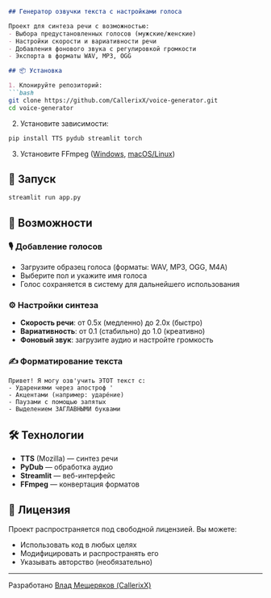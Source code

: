 ```markdown
## Генератор озвучки текста с настройками голоса

Проект для синтеза речи с возможностью:
- Выбора предустановленных голосов (мужские/женские)
- Настройки скорости и вариативности речи
- Добавления фонового звука с регулировкой громкости
- Экспорта в форматы WAV, MP3, OGG

## 📦 Установка

1. Клонируйте репозиторий:
```bash
git clone https://github.com/CallerixX/voice-generator.git
cd voice-generator
```

2. Установите зависимости:
```bash
pip install TTS pydub streamlit torch
```

3. Установите FFmpeg ([Windows](https://www.gyan.dev/ffmpeg/builds/), [macOS/Linux](https://ffmpeg.org/download.html))

## 🚀 Запуск
```bash
streamlit run app.py
```

## 🌟 Возможности

### 🎙 Добавление голосов
- Загрузите образец голоса (форматы: WAV, MP3, OGG, M4A)
- Выберите пол и укажите имя голоса
- Голос сохраняется в систему для дальнейшего использования

### ⚙️ Настройки синтеза
- **Скорость речи**: от 0.5x (медленно) до 2.0x (быстро)
- **Вариативность**: от 0.1 (стабильно) до 1.0 (креативно)
- **Фоновый звук**: загрузите аудио и настройте громкость

### ✍️ Форматирование текста
```text
Привет! Я могу озв'учить ЭТОТ текст с:
- Ударениями через апостроф '
- Акцентами (например: ударéние)
- Паузами с помощью запятых
- Выделением ЗАГЛАВНЫМИ буквами
```

## 🛠 Технологии
- **TTS** (Mozilla) — синтез речи
- **PyDub** — обработка аудио
- **Streamlit** — веб-интерфейс
- **FFmpeg** — конвертация форматов

## 📄 Лицензия
Проект распространяется под свободной лицензией. Вы можете:
- Использовать код в любых целях
- Модифицировать и распространять его
- Указывать авторство (необязательно)

---

Разработано [Влад Мещеряков (CallerixX)](mailto:callerin@outlook.com)  
